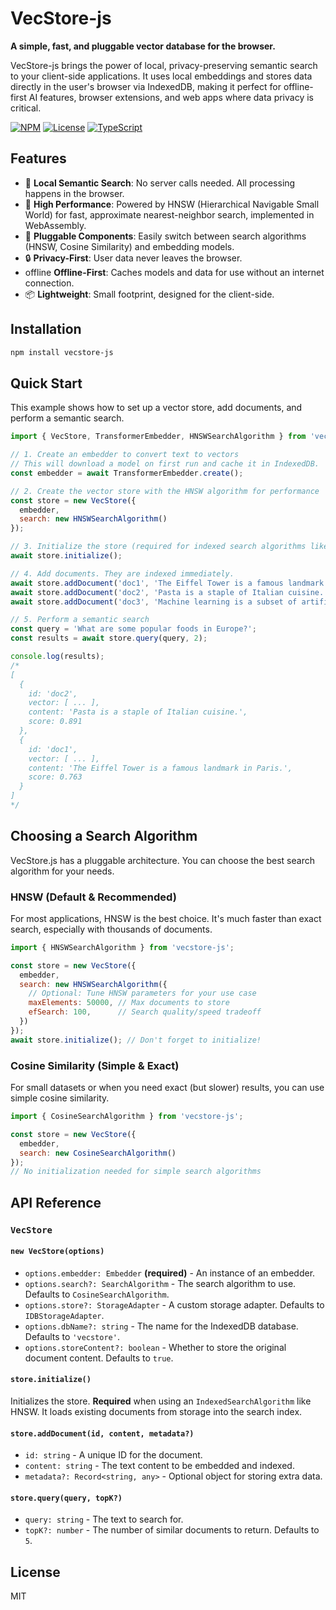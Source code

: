 # VecStore-js

**A simple, fast, and pluggable vector database for the browser.**

VecStore-js brings the power of local, privacy-preserving semantic search to your client-side applications. It uses local embeddings and stores data directly in the user's browser via IndexedDB, making it perfect for offline-first AI features, browser extensions, and web apps where data privacy is critical.

[![NPM](https://img.shields.io/npm/v/vecstore-js)](https://www.npmjs.com/package/vecstore-js)
[![License](https://img.shields.io/npm/l/vecstore-js)](https://github.com/your-username/your-repo-name/blob/main/LICENSE)
[![TypeScript](https://img.shields.io/badge/written%20in-TypeScript-blue)](https://www.typescriptlang.org/)

## Features

-   🧠 **Local Semantic Search**: No server calls needed. All processing happens in the browser.
-   🚀 **High Performance**: Powered by HNSW (Hierarchical Navigable Small World) for fast, approximate nearest-neighbor search, implemented in WebAssembly.
-   🔌 **Pluggable Components**: Easily switch between search algorithms (HNSW, Cosine Similarity) and embedding models.
-   🔒 **Privacy-First**: User data never leaves the browser.
-    offline **Offline-First**: Caches models and data for use without an internet connection.
-   📦 **Lightweight**: Small footprint, designed for the client-side.

## Installation

```bash
npm install vecstore-js
```

## Quick Start

This example shows how to set up a vector store, add documents, and perform a semantic search.

```javascript
import { VecStore, TransformerEmbedder, HNSWSearchAlgorithm } from 'vecstore-js';

// 1. Create an embedder to convert text to vectors
// This will download a model on first run and cache it in IndexedDB.
const embedder = await TransformerEmbedder.create();

// 2. Create the vector store with the HNSW algorithm for performance
const store = new VecStore({ 
  embedder, 
  search: new HNSWSearchAlgorithm()
});

// 3. Initialize the store (required for indexed search algorithms like HNSW)
await store.initialize();

// 4. Add documents. They are indexed immediately.
await store.addDocument('doc1', 'The Eiffel Tower is a famous landmark in Paris.');
await store.addDocument('doc2', 'Pasta is a staple of Italian cuisine.');
await store.addDocument('doc3', 'Machine learning is a subset of artificial intelligence.');

// 5. Perform a semantic search
const query = 'What are some popular foods in Europe?';
const results = await store.query(query, 2);

console.log(results);
/*
[
  {
    id: 'doc2',
    vector: [ ... ],
    content: 'Pasta is a staple of Italian cuisine.',
    score: 0.891
  },
  {
    id: 'doc1',
    vector: [ ... ],
    content: 'The Eiffel Tower is a famous landmark in Paris.',
    score: 0.763
  }
]
*/
```

## Choosing a Search Algorithm

VecStore.js has a pluggable architecture. You can choose the best search algorithm for your needs.

### HNSW (Default & Recommended)

For most applications, HNSW is the best choice. It's much faster than exact search, especially with thousands of documents.

```javascript
import { HNSWSearchAlgorithm } from 'vecstore-js';

const store = new VecStore({ 
  embedder, 
  search: new HNSWSearchAlgorithm({
    // Optional: Tune HNSW parameters for your use case
    maxElements: 50000, // Max documents to store
    efSearch: 100,      // Search quality/speed tradeoff
  })
});
await store.initialize(); // Don't forget to initialize!
```

### Cosine Similarity (Simple & Exact)

For small datasets or when you need exact (but slower) results, you can use simple cosine similarity.

```javascript
import { CosineSearchAlgorithm } from 'vecstore-js';

const store = new VecStore({ 
  embedder, 
  search: new CosineSearchAlgorithm()
});
// No initialization needed for simple search algorithms
```

## API Reference

### `VecStore`

#### `new VecStore(options)`

-   `options.embedder: Embedder` **(required)** - An instance of an embedder.
-   `options.search?: SearchAlgorithm` - The search algorithm to use. Defaults to `CosineSearchAlgorithm`.
-   `options.store?: StorageAdapter` - A custom storage adapter. Defaults to `IDBStorageAdapter`.
-   `options.dbName?: string` - The name for the IndexedDB database. Defaults to `'vecstore'`.
-   `options.storeContent?: boolean` - Whether to store the original document content. Defaults to `true`.

#### `store.initialize()`

Initializes the store. **Required** when using an `IndexedSearchAlgorithm` like HNSW. It loads existing documents from storage into the search index.

#### `store.addDocument(id, content, metadata?)`

-   `id: string` - A unique ID for the document.
-   `content: string` - The text content to be embedded and indexed.
-   `metadata?: Record<string, any>` - Optional object for storing extra data.

#### `store.query(query, topK?)`

-   `query: string` - The text to search for.
-   `topK?: number` - The number of similar documents to return. Defaults to `5`.

## License

MIT

